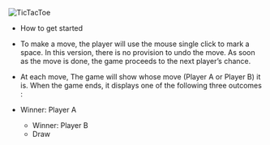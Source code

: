 ![TicTacToe](https://user-images.githubusercontent.com/97960285/155549701-b09dd0d2-84f6-44e3-a2e7-f21a999f1327.png)

- How to get started

- To make a move, the player will use the mouse single click to mark a space. In this version, there is no provision to undo the move. As soon as the move is done, the game    proceeds to the next player’s chance.
- At each move, The game will show whose move (Player A or Player B) it is. When the game ends, it displays one of the following three outcomes :
- Winner: Player A
   - Winner: Player B
   - Draw
